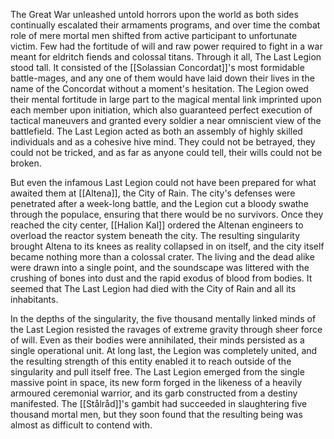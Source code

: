 The Great War unleashed untold horrors upon the world as both sides continually escalated their armaments programs, and over time the combat role of mere mortal men shifted from active participant to unfortunate victim. Few had the fortitude of will and raw power required to fight in a war meant for eldritch fiends and colossal titans. Through it all, The Last Legion stood tall. It consisted of the [[Solassian Concordat]]'s most formidable battle-mages, and any one of them would have laid down their lives in the name of the Concordat without a moment's hesitation. The Legion owed their mental fortitude in large part to the magical mental link imprinted upon each member upon initiation, which also guaranteed perfect execution of tactical maneuvers and granted every soldier a near omniscient view of the battlefield. The Last Legion acted as both an assembly of highly skilled individuals and as a cohesive hive mind. They could not be betrayed, they could not be tricked, and as far as anyone could tell, their wills could not be broken.

But even the infamous Last Legion could not have been prepared for what awaited them at [[Altena]], the City of Rain. The city's defenses were penetrated after a week-long battle, and the Legion cut a bloody swathe through the populace, ensuring that there would be no survivors. Once they reached the city center, [[Halion Kal]] ordered the Altenan engineers to overload the reactor system beneath the city. The resulting singularity brought Altena to its knees as reality collapsed in on itself, and the city itself became nothing more than a colossal crater. The living and the dead alike were drawn into a single point, and the soundscape was littered with the crushing of bones into dust and the rapid exodus of blood from bodies. It seemed that The Last Legion had died with the City of Rain and all its inhabitants.

In the depths of the singularity, the five thousand mentally linked minds of the Last Legion resisted the ravages of extreme gravity through sheer force of will. Even as their bodies were annihilated, their minds persisted as a single operational unit. At long last, the Legion was completely united, and the resulting strength of this entity enabled it to reach outside of the singularity and pull itself free. The Last Legion emerged from the single massive point in space, its new form forged in the likeness of a heavily armoured ceremonial warrior, and its garb constructed from a destiny manifested. The [[Stålråd]]'s gambit had succeeded in slaughtering five thousand mortal men, but they soon found that the resulting being was almost as difficult to contend with.